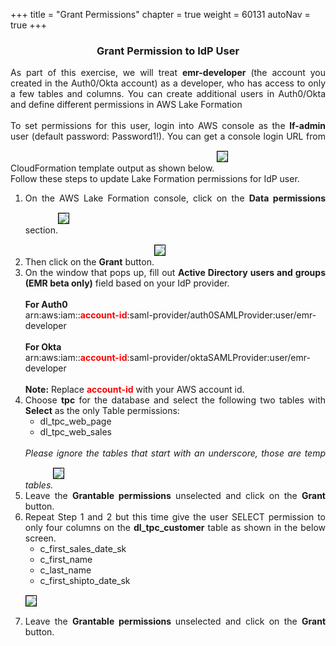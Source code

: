 +++
title = "Grant Permissions"
chapter = true
weight = 60131
autoNav = true
+++

<center><h3>Grant Permission to IdP User</h3></center>

<div style="text-align: justify">
    As part of this exercise, we will treat <b>emr-developer</b> (the account you created in the Auth0/Okta account) as a developer, who has access to only a few tables and columns. You can create additional users in Auth0/Okta and define different permissions in AWS Lake Formation
  <br/><br/>To set permissions for this user, login into AWS console as the <b>lf-admin</b> user (default password: Password1!). You can get a console login URL from CloudFormation template output as shown below.
    <img src="/images/cfn-complete-3.png" style="margin:15px 0px; border:1px solid black"/>
    <br/>Follow these steps to update Lake Formation permissions for IdP user.
    <ol>
        <li>On the AWS Lake Formation console, click on the <b>Data permissions</b> section.<img src="/images/DataPermissions.png" style="margin:15px 0px; border:1px solid black"/></li>
        <li>Then click on the <b>Grant</b> button.<img src="/images/DataPermissions-Grant.png" style="margin:15px 0px; border:1px solid black"/></li>
        <li>On the window that pops up, fill out <b>Active Directory users and groups (EMR beta only)</b> field based on your IdP provider.
        <br/><br/><b>For Auth0</b><br/>
        arn:aws:iam::<b style="color:red">account-id</b>:saml-provider/auth0SAMLProvider:user/emr-developer
        <br/><br/><b>For Okta</b><br/>
        arn:aws:iam::<b style="color:red">account-id</b>:saml-provider/oktaSAMLProvider:user/emr-developer
        <br/><br/><b>Note:</b> Replace <b style="color:red">account-id</b> with your AWS account id.</li>
        <li>Choose <b>tpc</b> for the database and select the following two tables with <b>Select</b> as the only Table permissions:
            <ul>
                <li>dl_tpc_web_page</li>
                <li>dl_tpc_web_sales</li>
            </ul><br/><i>Please ignore the tables that start with an underscore, those are temp tables.</i><img src="/images/lf-emr-grant-SELECT-twotables.png" style="margin:15px 0px; border:1px solid black"/></li>
        <li>Leave the <b>Grantable permissions</b> unselected and click on the <b>Grant</b> button.</li>
        <li>Repeat Step 1 and 2 but this time give the user SELECT permission to only four columns on the <b>dl_tpc_customer</b> table as shown in the below screen.
        <ul>
            <li>c_first_sales_date_sk</li>
            <li>c_first_name</li>
            <li>c_last_name</li>
            <li>c_first_shipto_date_sk</li>
        </ul><img src="/images/lf-emr-grant-SELECT-columns.png" style="margin:15px 0px; border:1px solid black"/></li>
        <li>Leave the <b> Grantable permissions </b> unselected and click on the <b>Grant</b> button.</li>
    </ol>
</div>

